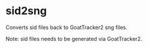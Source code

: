 # sid2sng

Converts sid files back to GoatTracker2 sng files.

Note: sid files needs to be generated via GoatTracker2.


